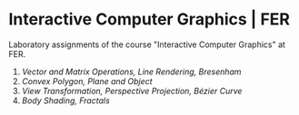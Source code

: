 # Interactive Computer Graphics | FER

Laboratory assignments of the course "Interactive Computer Graphics" at FER.

1. _Vector and Matrix Operations, Line Rendering, Bresenham_
2. _Convex Polygon, Plane and Object_
3. _View Transformation, Perspective Projection, Bézier Curve_
4. _Body Shading, Fractals_
